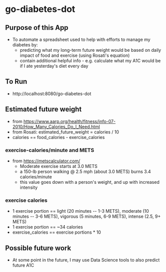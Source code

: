 # go-diabetes-dot

## Purpose of this App
* To automate a spreadsheet used to help with efforts to manage my diabetes by:
  * predicting what my long-term future weight would be based on daily impact of food and exercise (using Rosati's equation)
  * contain additional helpful info - e.g. calculate what my A1C would be if I ate yesterday's diet every day
  
## To Run
* http://localhost:8080/go-diabetes-dot 

## Estimated future weight
* from https://www.aarp.org/health/fitness/info-07-2010/How_Many_Calories_Do_I_Need.html 
* from Rosati: estimated_future_weight = calories / 10
* calories == food_calories - exercise_calories

### exercise-calories/minute and METS
* from https://metscalculator.com/
  * Moderate exercise starts at 3.0 METS
  * a 150-lb person walking @ 2.5 mph (about 3.0 METS) burns 3.4 calories/minute
  * this value goes down with a person's weight, and up with increased intensity 

### exercise calories
* 1 exercise portion == light (20 minutes -- 1-3 METS), moderate (10 minutes -- 3-6 METS), vigorous (5 minutes, 6-9 METS), intense (2.5, 9+ METS)
* 1 exercise portion == ~34 calories
* exercise_calories == exercise portions * 10

## Possible future work
* At some point in the future, I may use Data Science tools to also predict future A1C
